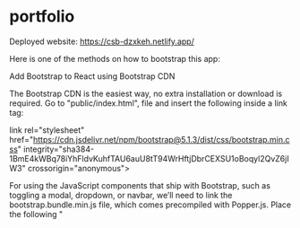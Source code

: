 # portfolio

Deployed website: https://csb-dzxkeh.netlify.app/

Here is one of the methods on how to bootstrap this app:

Add Bootstrap to React using Bootstrap CDN

The Bootstrap CDN is the easiest way, no extra 
installation or download is required. Go to 
"public/index.html", file and insert the following inside a link tag: <hey>

link rel="stylesheet" href="https://cdn.jsdelivr.net/npm/bootstrap@5.1.3/dist/css/bootstrap.min.css" integrity="sha384-1BmE4kWBq78iYhFldvKuhfTAU6auU8tT94WrHftjDbrCEXSU1oBoqyl2QvZ6jIW3" crossorigin="anonymous">



For using the JavaScript components that ship with Bootstrap, 
such as toggling a modal, dropdown, or navbar, we’ll need to 
link the bootstrap.bundle.min.js file, which comes precompiled 
with Popper.js. Place the following "<script>" tag near the 
end of our entry markup page, right before the closing the 
"</body>" tag:

<script src="https://cdn.jsdelivr.net/npm/bootstrap@5.1.3/dist/js/bootstrap.bundle.min.js" integrity="sha384-ka7Sk0Gln4gmtz2MlQnikT1wXgYsOg+OMhuP+IlRH9sENBO0LRn5q+8nbTov4+1p" crossorigin="anonymous"></script>

